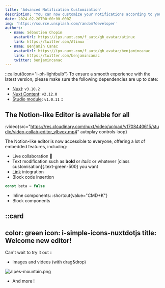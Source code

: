```yaml
---
title: 'Advanced Notification Customization'
description: "You can now customize your notifications according to your specific preferences. Choose the types of alerts you want to receive and stay informed in real-time about what matters most to you."
date: 2024-02-20T00:00:00.000Z
img: 'https://source.unsplash.com/random?developer'
authors:
  - name: Sébastien Chopin
    avatarUrl: https://ipx.nuxt.com/f_auto/gh_avatar/atinux
    link: https://twitter.com/Atinux
  - name: Benjamin Canac
    avatarUrl: https://ipx.nuxt.com/f_auto/gh_avatar/benjamincanac
    link: https://twitter.com/benjamincanac
    twitter: benjamincanac
---
```


::callout{icon="i-ph-lightbulb"}
To ensure a smooth experience with the latest version, please make sure the following dependencies are up to date:

- [Nuxt](https://nuxt.com): `v3.10.2`
- [Nuxt Content](https://content.nuxtjs.org): `v2.12.0`
- [Studio module](https://github.com/nuxtlabs/studio-module): `v1.0.11`
::

## The Notion-like Editor is available for all

:video{src="https://res.cloudinary.com/nuxt/video/upload/v1708440615/studio/video-collab-editor_ylbvox.mp4" autoplay controls loop}

The Notion-like editor is now accessible to everyone, offering a lot of embedded features, including:

- Live collaboration 🚀
- Text modification such as **bold** or _italic_ or whatever [class customisation]{.text-green-500} you want
- [Link](https://nuxt.studio) integration
- Block code insertion

```js [editor.js]
const beta = false
```

- Inline components: :shortcut{value="CMD+K"}
- Block components

::card
---
color: green
icon: i-simple-icons-nuxtdotjs
title: Welcome new editor!
---
Can't wait to try it out
::

- Images and videos (with drag\&drop)

![alpes-mountain.png](/assets/changelog/alpes-mountain.png)

- And more !
